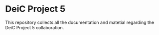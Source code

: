 # DeiC Project 5

This repository collects all the documentation and matetial regarding the DeiC Project 5 collaboration.
